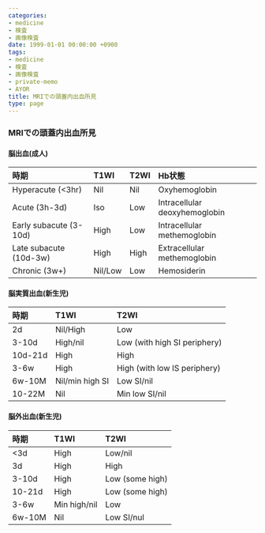 ```yaml
---
categories:
- medicine
- 検査
- 画像検査
date: 1999-01-01 00:00:00 +0900
tags:
- medicine
- 検査
- 画像検査
- private-memo
- AYOR
title: MRIでの頭蓋内出血所見
type: page
---
```


### MRIでの頭蓋内出血所見

#### 脳出血(成人)

|時期|T1WI|T2WI|Hb状態|
|:----|:----|:----|:----|
|Hyperacute (<3hr)|Nil|Nil|Oxyhemoglobin|
|Acute (3h-3d)|Iso|Low|Intracellular deoxyhemoglobin|
|Early subacute (3-10d)|High|Low|Intracellular methemoglobin|
|Late subacute (10d-3w)|High|High|Extracellular methemoglobin|
|Chronic (3w+)|Nil/Low|Low|Hemosiderin|

#### 脳実質出血(新生児)

|時期|T1WI|T2WI|
|:----|:----|:----|
|2d|Nil/High|Low|
|3-10d|High/nil|Low (with high SI periphery)|
|10d-21d|High|High|
|3-6w|High|High (with low IS periphery)|
|6w-10M|Nil/min high SI|Low SI/nil|
|10-22M|Nil|Min low SI/nil|

#### 脳外出血(新生児)

|時期|T1WI|T2WI|
|:----|:----|:----|
|<3d|High|Low/nil|
|3d|High|High|
|3-10d|High|Low (some high)|
|10-21d|High|Low (some high)|
|3-6w|Min high/nil|Low|
|6w-10M|Nil|Low SI/nul|
